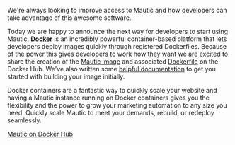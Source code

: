 We're always looking to improve access to Mautic and how developers can take advantage of this awesome software.  


Today we are happy to announce the next way for developers to start using Mautic. **[Docker](https://www.docker.com/whatisdocker)** is an incredibly powerful container-based platform that lets developers deploy images quickly through registered Dockerfiles. Because of the power this gives developers to work how they want we are excited to share the creation of the [Mautic image](https://registry.hub.docker.com/u/mautic/mautic/) and associated [Dockerfile](https://registry.hub.docker.com/u/mautic/mautic/dockerfile/) on the Docker Hub. We've also written some [helpful documentation](https://registry.hub.docker.com/u/mautic/mautic/) to get you started with building your image initially.  


Docker containers are a fantastic way to quickly scale your website and having a Mautic instance running on Docker containers gives you the flexibility and the power to grow your marketing automation to any size you need. Quickly scale Mautic to meet your demands, rebuild, or redeploy seamlessly.  


[Mautic on Docker Hub](https://registry.hub.docker.com/u/mautic/mautic/)